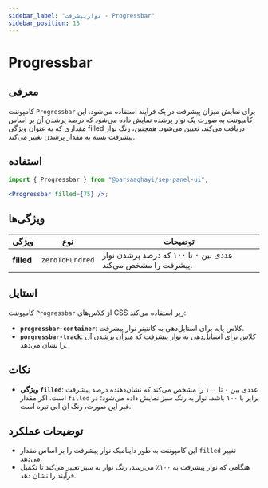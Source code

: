 ```yaml
---
sidebar_label: "نوارپیشرفت - Progressbar"
sidebar_position: 13
---
```


# Progressbar

## معرفی

کامپوننت `Progressbar` برای نمایش میزان پیشرفت در یک فرآیند استفاده می‌شود. این کامپوننت به صورت یک نوار پرشده نمایش داده می‌شود که درصد پرشدن آن بر اساس مقداری که به عنوان ویژگی filled دریافت می‌کند، تعیین می‌شود. همچنین، رنگ نوار پیشرفت بسته به مقدار پرشدن تغییر می‌کند.

## استفاده

```jsx
import { Progressbar } from "@parsaaghayi/sep-panel-ui";

<Progressbar filled={75} />;
```

## ویژگی‌ها

| ویژگی      | نوع             | توضیحات                                                     |
| ---------- | --------------- | ----------------------------------------------------------- |
| **filled** | `zeroToHundred` | عددی بین ۰ تا ۱۰۰ که درصد پرشدن نوار پیشرفت را مشخص می‌کند. |

## استایل

کامپوننت `Progressbar` از کلاس‌های CSS زیر استفاده می‌کند:

- **`progressbar-container`**: کلاس پایه برای استایل‌دهی به کانتینر نوار پیشرفت.
- **`porgressbar-track`**: کلاس برای استایل‌دهی به نوار پیشرفت که میزان پرشدن آن را نشان می‌دهد.

## نکات

- **ویژگی `filled`**: عددی بین ۰ تا ۱۰۰ را مشخص می‌کند که نشان‌دهنده درصد پیشرفت است. اگر مقدار `filled` برابر با ۱۰۰ باشد، نوار به رنگ سبز نمایش داده می‌شود؛ در غیر این صورت، رنگ آن آبی تیره است.

## توضیحات عملکرد

- این کامپوننت به طور داینامیک نوار پیشرفت را بر اساس مقدار `filled` تغییر می‌دهد.
- هنگامی که نوار پیشرفت به ۱۰۰٪ می‌رسد، رنگ نوار به سبز تغییر می‌کند تا تکمیل فرآیند را نشان دهد.
